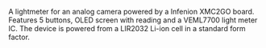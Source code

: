 A lightmeter for an analog camera powered by a Infenion XMC2GO board. Features 5 buttons, OLED screen with reading and a VEML7700 light meter IC. The device is powered from a LIR2032 Li-ion cell in a standard form factor. 
